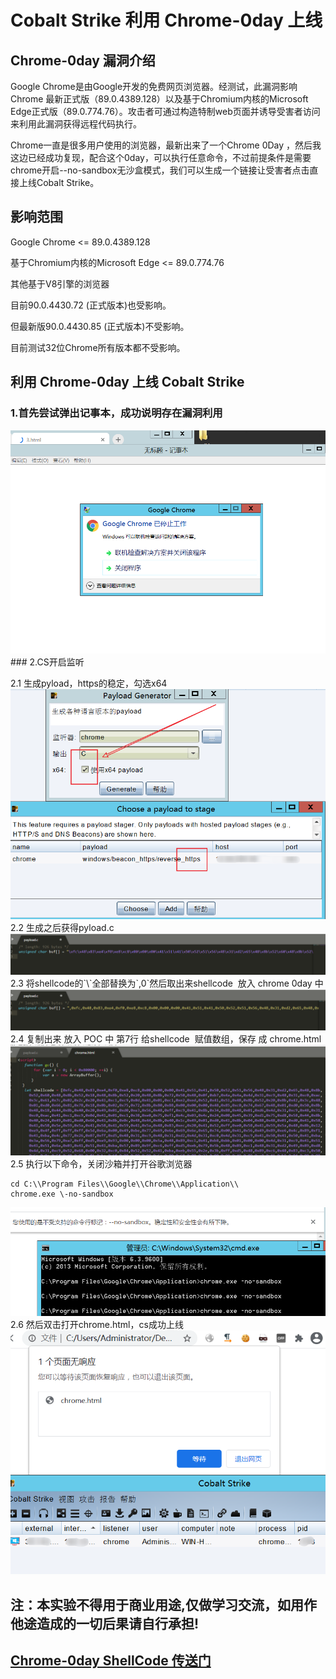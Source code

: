 # Cobalt Strike 利用 Chrome-0day 上线
## Chrome-0day 漏洞介绍
Google Chrome是由Google开发的免费网页浏览器。经测试，此漏洞影响 Chrome 最新正式版（89.0.4389.128）以及基于Chromium内核的Microsoft Edge正式版（89.0.774.76）。攻击者可通过构造特制web页面并诱导受害者访问来利用此漏洞获得远程代码执行。

Chrome一直是很多用户使用的浏览器，最新出来了一个Chrome 0Day ，然后我这边已经成功复现，配合这个0day，可以执行任意命令，不过前提条件是需要chrome开启--no-sandbox无沙盒模式，我们可以生成一个链接让受害者点击直接上线Cobalt Strike。

## 影响范围

Google Chrome <= 89.0.4389.128

基于Chromium内核的Microsoft Edge <= 89.0.774.76

其他基于V8引擎的浏览器

目前90.0.4430.72 (正式版本)也受影响。

但最新版90.0.4430.85 (正式版本)不受影响。

目前测试32位Chrome所有版本都不受影响。

## 利用 Chrome-0day 上线 Cobalt Strike

### 1.首先尝试弹出记事本，成功说明存在漏洞利用  
<img src="img/0.png">
### 2.CS开启监听  
  
2.1 生成pyload，https的稳定，勾选x64  
<img src="img/1.png">
2.2 生成之后获得pyload.c  
<img src="img/2.png"> 
2.3 将shellcode的\`\\\`全部替换为\`,0\`然后取出来shellcode  放入 chrome 0day 中  
<img src="img/3.png">
2.4 复制出来 放入 POC 中 第7行 给shellcode  赋值数组，保存 成 chrome.html  
<img src="img/4.png">
2.5 执行以下命令，关闭沙箱并打开谷歌浏览器
```
cd C:\\Program Files\\Google\\Chrome\\Application\\
chrome.exe \-no-sandbox
```
<img src="img/5.png">
2.6 然后双击打开chrome.html，cs成功上线  
<img src="img/6.png">  

## 注：本实验不得用于商业用途,仅做学习交流，如用作他途造成的一切后果请自行承担!

## [Chrome-0day ShellCode 传送门](https://github.com/AeolusTF/chrome-0day.git)
